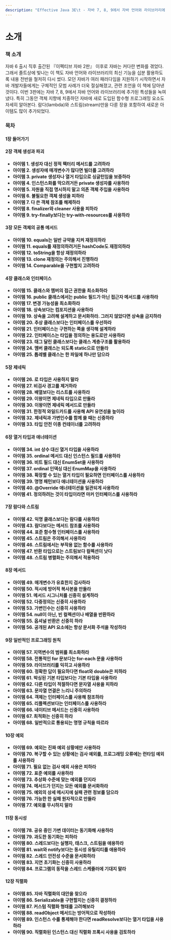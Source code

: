 ```yaml
---
description: "Effective Java 3E\t - 자바 7, 8, 9에서 자바 언어와 라이브러리에 추가된 특성들을 알아보자!"
---
```


# 소개

### 책 소개

자바 6 출시 직후 출간된 『이펙티브 자바 2판』 이후로 자바는 커다란 변화를 겪었다. 그래서 졸트상에 빛나는 이 책도 자바 언어와 라이브러리의 최신 기능을 십분 활용하도록 내용 전반을 철저히 다시 썼다. 모던 자바가 여러 패러다임을 지원하기 시작하면서 자바 개발자들에게는 구체적인 모범 사례가 더욱 절실해졌고, 관련 조언을 이 책에 담아낸 것이다. 이번 3판에는 자바 7, 8, 9에서 자바 언어와 라이브러리에 추가된 특성들을 녹여냈다. 특히 그동안 객체 지향에 치중하던 자바에 새로 도입된 함수형 프로그래밍 요소도 자세히 알아본다. 람다\(lambda\)와 스트림\(stream\)만을 다룬 장을 포함하여 새로운 아이템도 많이 추가되었다.

### 목차

#### 1장 들어가기

#### 2장 객체 생성과 파괴

* **아이템 1. 생성자 대신 정적 팩터리 메서드를 고려하라**
* **아이템 2. 생성자에 매개변수가 많다면 빌더를 고려하라**
* **아이템 3. private 생성자나 열거 타입으로 싱글턴임을 보증하라**
* **아이템 4. 인스턴스화를 막으려거든 private 생성자를 사용하라**
* **아이템 5. 자원을 직접 명시하지 말고 의존 객체 주입을 사용하라**
* **아이템 6. 불필요한 객체 생성을 피하라**
* **아이템 7. 다 쓴 객체 참조를 해제하라**
* **아이템 8. finalizer와 cleaner 사용을 피하라**
* **아이템 9. try-finally보다는 try-with-resources를 사용하라**

#### 3장 모든 객체의 공통 메서드

* **아이템 10. equals는 일반 규약을 지켜 재정의하라**
* **아이템 11. equals를 재정의하려거든 hashCode도 재정의하라**
* **아이템 12. toString을 항상 재정의하라**
* **아이템 13. clone 재정의는 주의해서 진행하라**
* **아이템 14. Comparable을 구현할지 고려하라**

#### 4장 클래스와 인터페이스

* **아이템 15. 클래스와 멤버의 접근 권한을 최소화하라**
* **아이템 16. public 클래스에서는 public 필드가 아닌 접근자 메서드를 사용하라**
* **아이템 17. 변경 가능성을 최소화하라**
* **아이템 18. 상속보다는 컴포지션을 사용하라**
* **아이템 19. 상속을 고려해 설계하고 문서화하라. 그러지 않았다면 상속을 금지하라**
* **아이템 20. 추상 클래스보다는 인터페이스를 우선하라**
* **아이템 21. 인터페이스는 구현하는 쪽을 생각해 설계하라**
* **아이템 22. 인터페이스는 타입을 정의하는 용도로만 사용하라**
* **아이템 23. 태그 달린 클래스보다는 클래스 계층구조를 활용하라**
* **아이템 24. 멤버 클래스는 되도록 static으로 만들라**
* **아이템 25. 톱레벨 클래스는 한 파일에 하나만 담으라**

#### 5장 제네릭

* **아이템 26. 로 타입은 사용하지 말라**
* **아이템 27. 비검사 경고를 제거하라**
* **아이템 28. 배열보다는 리스트를 사용하라**
* **아이템 29. 이왕이면 제네릭 타입으로 만들라**
* **아이템 30. 이왕이면 제네릭 메서드로 만들라**
* **아이템 31. 한정적 와일드카드를 사용해 API 유연성을 높이라**
* **아이템 32. 제네릭과 가변인수를 함께 쓸 때는 신중하라**
* **아이템 33. 타입 안전 이종 컨테이너를 고려하라**

#### 6장 열거 타입과 애너테이션

* **아이템 34. int 상수 대신 열거 타입을 사용하라**
* **아이템 35. ordinal 메서드 대신 인스턴스 필드를 사용하라**
* **아이템 36. 비트 필드 대신 EnumSet을 사용하라**
* **아이템 37. ordinal 인덱싱 대신 EnumMap을 사용하라**
* **아이템 38. 확장할 수 있는 열거 타입이 필요하면 인터페이스를 사용하라**
* **아이템 39. 명명 패턴보다 애너테이션을 사용하라**
* **아이템 40. @Override 애너테이션을 일관되게 사용하라**
* **아이템 41. 정의하려는 것이 타입이라면 마커 인터페이스를 사용하라**

#### 7장 람다와 스트림

* **아이템 42. 익명 클래스보다는 람다를 사용하라**
* **아이템 43. 람다보다는 메서드 참조를 사용하라**
* **아이템 44. 표준 함수형 인터페이스를 사용하라**
* **아이템 45. 스트림은 주의해서 사용하라**
* **아이템 46. 스트림에서는 부작용 없는 함수를 사용하라**
* **아이템 47. 반환 타입으로는 스트림보다 컬렉션이 낫다**
* **아이템 48. 스트림 병렬화는 주의해서 적용하라**

#### 8장 메서드

* **아이템 49. 매개변수가 유효한지 검사하라**
* **아이템 50. 적시에 방어적 복사본을 만들라**
* **아이템 51. 메서드 시그니처를 신중히 설계하라**
* **아이템 52. 다중정의는 신중히 사용하라**
* **아이템 53. 가변인수는 신중히 사용하라**
* **아이템 54. null이 아닌, 빈 컬렉션이나 배열을 반환하라**
* **아이템 55. 옵셔널 반환은 신중히 하라**
* **아이템 56. 공개된 API 요소에는 항상 문서화 주석을 작성하라**

#### 9장 일반적인 프로그래밍 원칙

* **아이템 57. 지역변수의 범위를 최소화하라**
* **아이템 58. 전통적인 for 문보다는 for-each 문을 사용하라**
* **아이템 59. 라이브러리를 익히고 사용하라**
* **아이템 60. 정확한 답이 필요하다면 float와 double은 피하라**
* **아이템 61. 박싱된 기본 타입보다는 기본 타입을 사용하라**
* **아이템 62. 다른 타입이 적절하다면 문자열 사용을 피하라**
* **아이템 63. 문자열 연결은 느리니 주의하라**
* **아이템 64. 객체는 인터페이스를 사용해 참조하라**
* **아이템 65. 리플렉션보다는 인터페이스를 사용하라**
* **아이템 66. 네이티브 메서드는 신중히 사용하라**
* **아이템 67. 최적화는 신중히 하라**
* **아이템 68. 일반적으로 통용되는 명명 규칙을 따르라**

#### 10장 예외

* **아이템 69. 예외는 진짜 예외 상황에만 사용하라**
* **아이템 70. 복구할 수 있는 상황에는 검사 예외를, 프로그래밍 오류에는 런타임 예외를 사용하라**
* **아이템 71. 필요 없는 검사 예외 사용은 피하라**
* **아이템 72. 표준 예외를 사용하라**
* **아이템 73. 추상화 수준에 맞는 예외를 던지라**
* **아이템 74. 메서드가 던지는 모든 예외를 문서화하라**
* **아이템 75. 예외의 상세 메시지에 실패 관련 정보를 담으라**
* **아이템 76. 가능한 한 실패 원자적으로 만들라**
* **아이템 77. 예외를 무시하지 말라**

#### 11장 동시성

* **아이템 78. 공유 중인 가변 데이터는 동기화해 사용하라**
* **아이템 79. 과도한 동기화는 피하라**
* **아이템 80. 스레드보다는 실행자, 태스크, 스트림을 애용하라**
* **아이템 81. wait와 notify보다는 동시성 유틸리티를 애용하라**
* **아이템 82. 스레드 안전성 수준을 문서화하라**
* **아이템 83. 지연 초기화는 신중히 사용하라**
* **아이템 84. 프로그램의 동작을 스레드 스케줄러에 기대지 말라**

#### 12장 직렬화

* **아이템 85. 자바 직렬화의 대안을 찾으라**
* **아이템 86. Serializable을 구현할지는 신중히 결정하라**
* **아이템 87. 커스텀 직렬화 형태를 고려해보라**
* **아이템 88. readObject 메서드는 방어적으로 작성하라**
* **아이템 89. 인스턴스 수를 통제해야 한다면 readResolve보다는 열거 타입을 사용하라**
* **아이템 90. 직렬화된 인스턴스 대신 직렬화 프록시 사용을 검토하라**





